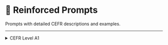 # 🔹 Reinforced Prompts

Prompts with detailed CEFR descriptions and examples.

---

<details>
<summary>CEFR Level A1</summary>

**Description**  
- Beginner – Simple sentences. No passive. Top 1000 words. Familiar names, cognates.

**Example**

---
<details>
<summary>### PROMPT FOR CEFR LEVEL A2 (REINFORCED) ###</summary>

**Description**  
- A1: Beginner – Simple sentences. No passive. Top 1000 words. Familiar names, cognates.
- A2: Elementary – Short, simple texts with predictable info. 1000–2000 words.
- B1: Intermediate – Everyday or job-related language. Includes descriptions of events, feelings and wishes.
- B2: Upper Intermediate – Contemporary articles, styles, viewpoints. 5000–10,000 words.
- C1: Proficient – Long, complex factual/literary texts. 10,000–20,000 words.
- C2: Advanced Proficient – All forms of written language including abstract and highly complex.v

**Example A2:**
Original: Earthquakes damage buildings and bridges.
Simplified: Earthquakes can break buildings and bridges.

**Target CEFR level: A2**
Now simplify this one:
Original: {INPUT}

